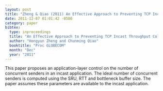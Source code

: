 ```yaml
---
layout: post
title: "Zheng & Qiao (2011) An Effective Approach to Preventing TCP Incast Throughput Collapse for Data Center Networks (GLOBECOM)"
date: 2011-12-07 01:01:42 -0500
category: paper
bibtex:
  type: inproceedings
  title: "An Effective Approach to Preventing TCP Incast Throughput Collapse for Data Center Networks"
  author: "Hongyun Zheng and Chunming Qiao"
  booktitle: "Proc GLOBECOM"
  month: "Dec"
  year: "2011"
---
```

This paper proposes an application-layer control on the number of concurrent
senders in an incast application. The ideal number of concurrent senders is
computed using the SRU, RTT and bottleneck buffer size. The paper assumes these
parameters are available to the incast application.
